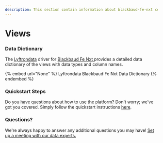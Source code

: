 ```yaml
---
description: This section contain information about blackbaud-fe-nxt connector views information
---
```


# Views

### Data Dictionary

The [Lyftrondata](https://www.lyftrondata.com/) driver for [Blackbaud Fe Nxt](None/)[ ](https://www.lyftrondata.com/integration/blackbaud-fe-nxt/)provides a detailed data dictionary of the views with data types and column names.

{% embed url="None" %}
Lyftrondata Blackbaud Fe Nxt Data Dictionary
{% endembed %}

### Quickstart Steps

Do you have questions about how to use the platform? Don't worry; we've got you covered. Simply follow the quickstart instructions [here](../README.md).

### Questions? <a href="#questions" id="questions"></a>

We're always happy to answer any additional questions you may have! [Set up a meeting with our data experts.](https://www.lyftrondata.com/book-a-meeting/)


